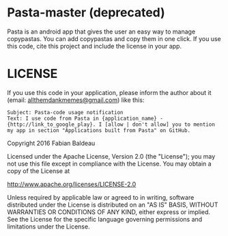 # Pasta-master (deprecated)

Pasta is an android app that gives the user an easy way to manage copypastas. You can add copypastas and copy them in one click. If you use this code, cite this project and include the license in your app.


# LICENSE

If you use this code in your application, please inform the author about it (email: allthemdankmemes@gmail.com) like this:

    Subject: Pasta-code usage notification
    Text: I use code from Pasta in {application_name} - {http://link_to_google_play}. I [allow | don't allow] you to mention my app in section "Applications built from Pasta" on GitHub.


Copyright 2016 Fabian Baldeau

Licensed under the Apache License, Version 2.0 (the "License");
you may not use this file except in compliance with the License.
You may obtain a copy of the License at

http://www.apache.org/licenses/LICENSE-2.0

Unless required by applicable law or agreed to in writing, software
distributed under the License is distributed on an "AS IS" BASIS,
WITHOUT WARRANTIES OR CONDITIONS OF ANY KIND, either express or implied.
See the License for the specific language governing permissions and
limitations under the License.
